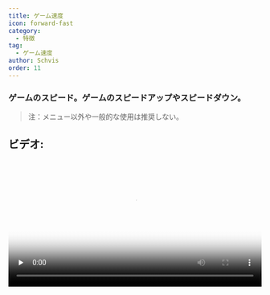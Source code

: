 ```yaml
---
title: ゲーム速度
icon: forward-fast
category:
  - 特徴
tag:
  - ゲーム速度
author: Schvis
order: 11
---
```


### ゲームのスピード。ゲームのスピードアップやスピードダウン。

>注：メニュー以外や一般的な使用は推奨しない。

## ビデオ:

<video controls preload="none" width="100%" poster="https://nextcloud.atruicardona.xyz/s/5r8a7BqXMBbSWry/preview"><source src="https://nextcloud.atruicardona.xyz/s/5r8a7BqXMBbSWry/download" type="video/mp4"></video>
